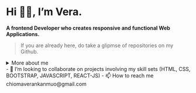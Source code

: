 # Hi 👋🏼, I’m Vera.
**A frontend Developer who creates responsive and functional Web Applications.**
> If you are already here, do take a glipmse of repositories on my Github.

<details>
    <summary>More about me</summary>
          
           
</details>
- 👀 I’m looking to collaborate on projects involving my skill sets (HTML, CSS, BOOTSTRAP, JAVASCRIPT, REACT-JS)
- 📫 How to reach me chiomaverankanmuo@gmail.com

<!---
chiomavera/chiomavera is a ✨ special ✨ repository because its `README.md` (this file) appears on your GitHub profile.
You can click the Preview link to take a look at your changes.
--->
